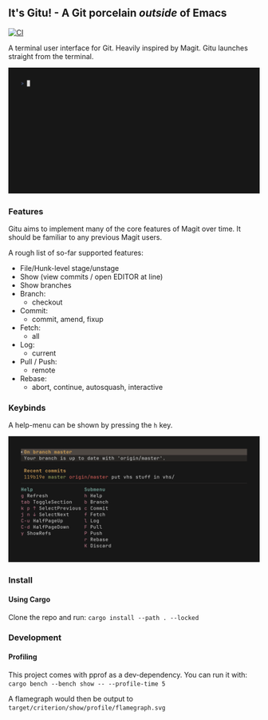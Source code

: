 ## It's Gitu! - A Git porcelain *outside* of Emacs
[![CI](https://github.com/altsem/gitu/actions/workflows/ci.yml/badge.svg)](https://github.com/altsem/gitu/actions/workflows/ci.yml)

A terminal user interface for Git. Heavily inspired by Magit.
Gitu launches straight from the terminal.

<img src="vhs/rec.gif"/>

### Features
Gitu aims to implement many of the core features of Magit over time. 
It should be familiar to any previous Magit users.

A rough list of so-far supported features:
- File/Hunk-level stage/unstage
- Show (view commits / open EDITOR at line)
- Show branches
- Branch:
  - checkout
- Commit:
  - commit, amend, fixup
- Fetch:
  - all
- Log:
  - current
- Pull / Push:
  - remote
- Rebase:
  - abort, continue, autosquash, interactive

### Keybinds
A help-menu can be shown by pressing the `h` key.

<img src="vhs/help.png"/>

### Install
#### Using Cargo
Clone the repo and run:
`cargo install --path . --locked`

### Development
#### Profiling
This project comes with pprof as a dev-dependency. You can run it with:
`cargo bench --bench show -- --profile-time 5`

A flamegraph would then be output to `target/criterion/show/profile/flamegraph.svg`
